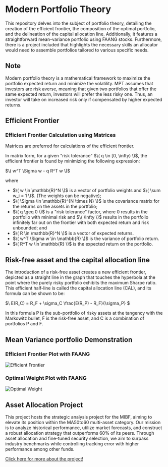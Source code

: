 # Modern Portfolio Theory

This repository delves into the subject of portfolio theory, detailing the creation of the efficient frontier, the composition of the optimal portfolio, and the delineation of the capital allocation line. Additionally, it features a straightforward mean-variance portfolio using FAANG stocks. Furthermore, there is a project included that highlights the necessary skills an allocator would need to assemble portfolios tailored to various specific needs.

## Note

Modern portfolio theory is a mathematical framework to maximize the portfolio expected return and minimize the volatility. MPT assumes that investors are risk averse, meaning that given two portfolios that offer the same expected return, investors will prefer the less risky one. Thus, an investor will take on increased risk only if compensated by higher expected returns.

## Efficient Frontier

### Efficient Frontier Calculation using Matrices

Matrices are preferred for calculations of the efficient frontier.

In matrix form, for a given "risk tolerance" $\( q \in [0, \infty) \)$, the efficient frontier is found by minimizing the following expression:

$\( w^T \Sigma w - q R^T w \)$

where

- $\( w \in \mathbb{R}^N \)$ is a vector of portfolio weights and $\( \sum w_i = 1 \)$. (The weights can be negative);
- $\( \Sigma \in \mathbb{R}^{N \times N} \)$ is the covariance matrix for the returns on the assets in the portfolio;
- $\( q \geq 0 \)$ is a "risk tolerance" factor, where 0 results in the portfolio with minimal risk and $\( \infty \)$ results in the portfolio infinitely far out on the frontier with both expected return and risk unbounded; and
- $\( R \in \mathbb{R}^N \)$ is a vector of expected returns.
- $\( w^T \Sigma w \in \mathbb{R} \)$ is the variance of portfolio return.
- $\( R^T w \in \mathbb{R} \)$ is the expected return on the portfolio.

## Risk-free asset and the capital allocation line

The introduction of a risk-free asset creates a new efficient frontier, depicted as a straight line in the graph that touches the hyperbola at the point where the purely risky portfolio exhibits the maximum Sharpe ratio. This efficient half-line is called the capital allocation line (CAL), and its formula can be shown to be:

$\ E(R_C) = R_F + \sigma_C \frac{E(R_P) - R_F}{\sigma_P} \$

In this formula P is the sub-portfolio of risky assets at the tangency with the Markowitz bullet, F is the risk-free asset, and C is a combination of portfolios P and F.

## Mean Variance portfolio Demonstration

### Efficient Frontier Plot with FAANG
![Efficient Frontier](https://github.com/tonghuang-uw/Quant_Finance/assets/62912258/fd373bee-c11f-407c-b723-cc3a961cae6e)

### Optimal Weight Plot with FAANG
![Optimal Weight](https://github.com/tonghuang-uw/Quant_Finance/assets/62912258/e8d378b7-e685-4638-a165-451e35ed221a)

## Asset Allocation Project
This project hosts the strategic analysis project for the MIBF, aiming to elevate its position within the MA50to60 multi-asset category. Our mission is to analyze historical performance, utilize market forecasts, and construct a robust allocation strategy that outperforms 60% of its peers. Through asset allocation and fine-tuned security selection, we aim to surpass industry benchmarks while controlling tracking error with higher performance among other funds. 

[Click here for more about the project!](Asset_Allocation_Project/README.md)



